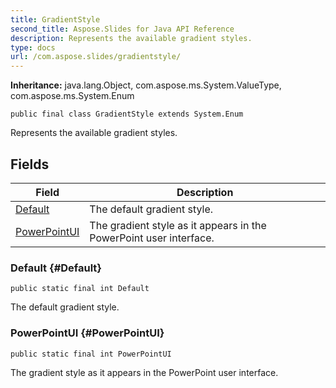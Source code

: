 ```yaml
---
title: GradientStyle
second_title: Aspose.Slides for Java API Reference
description: Represents the available gradient styles.
type: docs
url: /com.aspose.slides/gradientstyle/
---
```

**Inheritance:**
java.lang.Object, com.aspose.ms.System.ValueType, com.aspose.ms.System.Enum
```
public final class GradientStyle extends System.Enum
```

Represents the available gradient styles.
## Fields

| Field | Description |
| --- | --- |
| [Default](#Default) | The default gradient style. |
| [PowerPointUI](#PowerPointUI) | The gradient style as it appears in the PowerPoint user interface. |
### Default {#Default}
```
public static final int Default
```


The default gradient style.

### PowerPointUI {#PowerPointUI}
```
public static final int PowerPointUI
```


The gradient style as it appears in the PowerPoint user interface.

